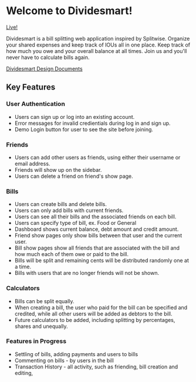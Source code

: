 # Welcome to Dividesmart!

[Live!](https://dividesmart.herokuapp.com/#/ "Dividesmart")

Dividesmart is a bill splitting web application inspired by Splitwise. Organize your shared expenses and keep track of IOUs all in one place. Keep track of how much you owe and your overall balance at all times.
Join us and you'll never have to calculate bills again. 

[Dividesmart Design Documents](https://github.com/AndreC93/dividesmart/wiki "Dividesmart Wiki")

## Key Features

### User Authentication
* Users can sign up or log into an existing account.
* Error messages for invalid credientials during log in and sign up.
* Demo Login button for user to see the site before joining. 

### Friends
* Users can add other users as friends, using either their username or email address. 
* Friends will show up on the sidebar. 
* Users can delete a friend on friend's show page.

### Bills
* Users can create bills and delete bills.
* Users can only add bills with current friends.
* Users can see all their bills and the associated friends on each bill.
* Users can specify type of bill, ex. Food or General
* Dashboard shows current balance, debt amount and credit amount.
* Friend show pages only show bills between that user and the current user.
* Bill show pages show all friends that are associated with the bill and how much each of them owe or paid to the bill.
* Bills will be split and remaining cents will be distributed randomly one at a time. 
* Bills with users that are no longer friends will not be shown. 

### Calculators
* Bills can be split equally. 
* When creating a bill, the user who paid for the bill can be specified and credited, while all other users will be added as debtors to the bill. 
* Future calculators to be added, including splitting by percentages, shares and unequally. 

### Features in Progress 
* Settling of bills, adding payments and users to bills
* Commenting on bills - by users in the bill
* Transaction History - all activity, such as friending, bill creation and editing, 